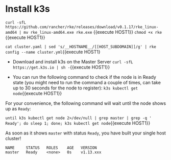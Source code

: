 # Install k3s


`curl -sfL https://github.com/rancher/rke/releases/download/v0.1.17/rke_linux-amd64 | mv rke_linux-amd64.exe rke.exe` {{execute HOST1}}
`chmod +x rke` {{execute HOST1}}

`cat cluster.yaml | sed 's/__HOSTNAME__/[[HOST_SUBDOMAIN]]/g' | rke config --name cluster.yml`{{execute HOST1}




* Download and install k3s on the Master Server
`curl -sfL https://get.k3s.io | sh -`{{execute HOST1}}

*  You can run the following command to check if the node is in Ready state (you might need to run the command a couple of times, can take up to 30 seconds for the node to register):
  `k3s kubectl get node`{{execute HOST1}}

For your convenience, the following command will wait until the node shows up as `Ready`:

`until k3s kubectl get node 2>/dev/null | grep master | grep -q ' Ready'; do sleep 1; done; k3s kubectl get node`{{execute HOST1}}

As soon as it shows `master` with status `Ready`, you have built your single host cluster!

```
NAME     STATUS   ROLES    AGE   VERSION
master   Ready    <none>   0s    v1.13.xxx
```